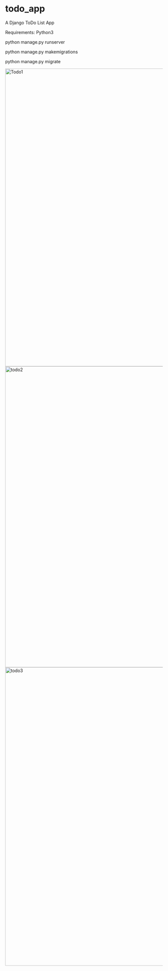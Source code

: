 # todo_app
A Django ToDo List App


Requirements: Python3

python manage.py runserver

python manage.py makemigrations

python manage.py migrate


<img width="950" alt="Todo1" src="https://github.com/JohnnyLouisTech/todo_app/assets/29494723/48c2dfc9-6351-47c1-8494-f97446b437cc">

<img width="960" alt="todo2" src="https://github.com/JohnnyLouisTech/todo_app/assets/29494723/1b779136-4e4a-4b0c-b23f-263f52bcb0bc">

<img width="952" alt="todo3" src="https://github.com/JohnnyLouisTech/todo_app/assets/29494723/bbe8b718-55b4-4d93-824d-170373227ae7">
